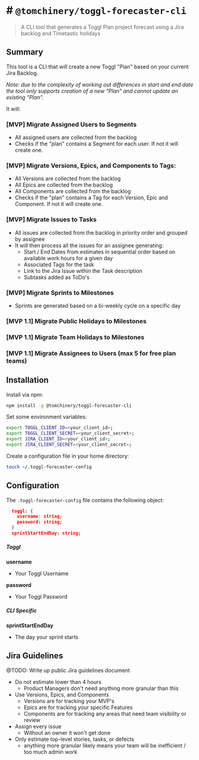# # `@tomchinery/toggl-forecaster-cli`

> A CLI tool that generates a Toggl Plan project forecast using a Jira backlog and Timetastic holidays

## Summary

This tool is a CLI that will create a new Toggl "Plan" based on your current Jira Backlog. 

*Note: due to the complexity of working out differences in start and end date the tool only supports creation of a new "Plan" and cannot update an existing "Plan".*

It will:

### [MVP] Migrate Assigned Users to Segments
- All assigned users are collected from the backlog
- Checks if the "plan" contains a Segment for each user. If not it will create one.

### [MVP] Migrate Versions, Epics, and Components to Tags:
- All Versions are collected from the backlog
- All Epics are collected from the backlog
- All Components are collected from the backlog
- Checks if the "plan" contains a Tag for each Version, Epic and Component. If not it will create one.

### [MVP] Migrate Issues to Tasks
- All issues are collected from the backlog in priority order and grouped by assignee
- It will then process all the issues for an assignee generating:
  - Start / End Dates from estimates in sequential order based on available work hours for a given day
  - Associated Tags for the task
  - Link to the Jira Issue within the Task description
  - Subtasks added as ToDo's 
  
### [MVP] Migrate Sprints to Milestones
- Sprints are generated based on a bi-weekly cycle on a specific day

### [MVP 1.1] Migrate Public Holidays to Milestones

### [MVP 1.1] Migrate Team Holidays to Milestones

### [MVP 1.1] Migrate Assignees to Users (max 5 for free plan teams)
  
## Installation

Install via npm:
```bash
npm install -g @tomchinery/toggl-forecaster-cli
```

Set some environment variables:
```bash
export TOGGL_CLIENT_ID=<your_client_id>;
export TOGGL_CLIENT_SECRET=<your_client_secret>;
export JIRA_CLIENT_ID=<your_client_id>;
export JIRA_CLIENT_SECRET=<your_client_secret>;
```

Create a configuration file in your home directory:
```bash
touch ~/.toggl-forecaster-config
```

## Configuration

The `.toggl-forecaster-config` file contains the following object:

```json
  toggl: {
    username: string;
    password: string;
  }
  sprintStartEndDay: string;
```

##### Toggl
**username**

- Your Toggl Username

**password**

- Your Toggl Password

##### CLI Specific

**sprintStartEndDay**

- The day your sprint starts

## Jira Guidelines

@TODO: Write up public Jira guidelines document

- Do not estimate lower than 4 hours
  - Product Managers don't need anything more granular than this
- Use Versions, Epics, and Components
  - Versions are for tracking your MVP's
  - Epics are for tracking your specific Features
  - Components are for tracking any areas that need team visibility or review
- Assign every issue
  - Without an owner it won't get done
- Only estimate top-level stories, tasks, or defects
  - anything more granular likely means your team will be inefficient / too much admin work

## 
